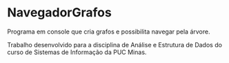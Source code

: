 # NavegadorGrafos
Programa em console que cria grafos e possibilita navegar pela árvore.

Trabalho desenvolvido para a disciplina de Análise e Estrutura de Dados do curso de Sistemas de Informação da PUC Minas.
